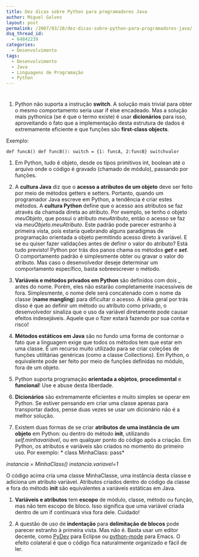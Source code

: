 ```yaml
---
title: Dez dicas sobre Python para programadores Java
author: Miguel Galves
layout: post
permalink: /2007/03/28/dez-dicas-sobre-python-para-programadores-java/
dsq_thread_id:
  - 64842239
categories:
  - Desenvolvimento
tags:
  - Desenvolvimento
  - Java
  - Linguagens de Programação
  - Python
---
```

# 

1.  Python não suporta a instrução **switch**. A solução mais trivial para obter o mesmo comportamento seria usar if else encadeado. Mas a solução mais pythonica (se é que o termo existe) é usar **dicionários** para isso, aproveitando o fato que a implementação desta estrutura de dados é extremamente eficiente e que funções são **first-class objects**.

Exemplo:

`
def funcA()
def funcB():
switch = {1: funcA, 2:funcB}
switchvalor
`

1.  Em Python, tudo é objeto, desde os tipos primitivos int, boolean até o arquivo onde o código é gravado (chamado de módulo), passando por funções.

2.  A **cultura Java** diz que o **acesso a atributos de um objeto** deve ser feito por meio de métodos getters e setters. Portanto, quando um programador Java escreve em Python, a tendência é criar estes métodos. A **cultura Python** define que o acesso aos atributos se faz através da chamada direta ao atributo. Por exemplo, se tenho o objeto *meuObjeto*, que possui o atributo *meuAtributo*, então o acesso se faz via *meuObjeto.meuAtributo*. Este padrão pode parecer estranho à primeira vista, pois estaria quebrando alguns paradigmas de programação orientada a objeto permitindo acesso direto à variável. E se eu quiser fazer validações antes de definir o valor do atributo? Está tudo previsto! Python por trás dos panos chama os métodos ***get*** e ***set***. O comportamento padrão é simplesmente obter ou gravar o valor do atributo. Mas caso o desenvolvedor deseje determinar um comportamento específico, basta sobreescrever o método.

3.  **Variáveis e métodos privados em Python** são definidos com dois _ antes do nome. Porém, eles não estarão completamente inacessíveis de fora. Simplesmente, o nome dele será concatenado com o nome da classe (**name mangling**) para dificultar o acesso. A idéia geral por trás disso é que ao definir um método ou atributo como privado, o desenvolvedor sinaliza que o uso da variável diretamente pode causar efeitos indesejáveis. Aquele que o fizer estará fazendo por sua conta e risco!

4.  **Métodos estáticos em Java** são no fundo uma forma de contornar o fato que a linguagem exige que todos os métodos tem que estar em uma classe. É um recurso muito utilizado para se criar coleções de funções utilitárias genéricas (como a classe Collections). Em Python, o equivalente pode ser feito por meio de funções definidas no módulo, fora de um objeto.

5.  Python suporta programação **orientada a objetos**, **procedimental** e **funcional**! Use e abuse desta liberdade.

6.  **Dicionários** são extremamente eficientes e muito simples se operar em Python. Se estiver pensando em criar uma classe apenas para transportar dados, pense duas vezes se usar um dicionário não é a melhor solução.

7.  Existem duas formas de se criar **atributos de uma instância de um objeto** em Python: ou dentro do método **init**, utilizando *self.minhavariável*, ou em qualquer ponto do código após a criação. Em Python, os atributos e variáveis são criados no momento do primeiro uso. Por exemplo: * class MinhaClass: pass*

*instancia = MinhaClass() instancia.variavel=1*

O código acima cria uma classe MinhaClasse, uma instância desta classe e adiciona um atributo variável. Atributos criados dentro do código da classe e fora do método ****init**** são equivalentes a variáveis estáticas em Java.

1.  **Variáveis e atributos** tem **escopo** de módulo, classe, método ou função, mas não tem escopo de bloco. Isso significa que uma variável criada dentro de um if continuará viva fora dele. Cuidado!

2.  A questão de uso de **indentação** para **delimitação de blocos** pode parecer estranho à primeira vista. Mas não é. Basta usar um editor decente, como [PyDev][1] para Eclipse ou [python-mode][2] para Emacs. O efeito colateral é que o código fica naturalmente organizado e fácil de ler.

 [1]: http://pydev.sourceforge.net/
 [2]: http://python-mode.sourceforge.net/